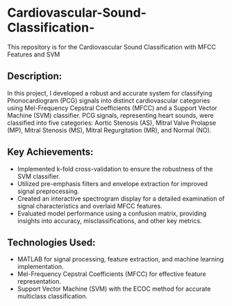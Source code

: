 # Cardiovascular-Sound-Classification-
This repository is for the Cardiovascular Sound Classification with MFCC Features and SVM

## Description:

In this project, I developed a robust and accurate system for classifying Phonocardiogram (PCG) signals into distinct cardiovascular categories using Mel-Frequency Cepstral Coefficients (MFCC) and a Support Vector Machine (SVM) classifier. PCG signals, representing heart sounds, were classified into five categories: Aortic Stenosis (AS), Mitral Valve Prolapse (MP), Mitral Stenosis (MS), Mitral Regurgitation (MR), and Normal (NO).

## Key Achievements:

- Implemented k-fold cross-validation to ensure the robustness of the SVM classifier.
- Utilized pre-emphasis filters and envelope extraction for improved signal preprocessing.
- Created an interactive spectrogram display for a detailed examination of signal characteristics and overlaid MFCC features.
- Evaluated model performance using a confusion matrix, providing insights into accuracy, misclassifications, and other key metrics.


## Technologies Used:

- MATLAB for signal processing, feature extraction, and machine learning implementation.
- Mel-Frequency Cepstral Coefficients (MFCC) for effective feature representation.
- Support Vector Machine (SVM) with the ECOC method for accurate multiclass classification.
